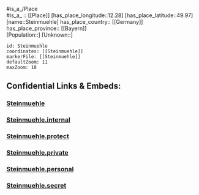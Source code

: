 ﻿---
location: [49.97,12.28] 
mapzoom: [7,12] 
mapmarker: city 
type: City
tags:
- geo/City


SpocWebEntityId: 34553
isDeleted: false
confidential: public

---
#is_a_/Place  
#is_a_ :: [[Place]] 
[has_place_longitude::12.28] 
[has_place_latitude::49.97] 
[name::Steinmuehle] 
has_place_country:: [[Germany]]  
has_place_province:: [[Bayern]]  
[Population::] 
[Unknown::] 


```leaflet
id: Steinmuehle
coordinates: [[Steinmuehle]] 
markerFile: [[Steinmuehle]] 
defaultZoom: 11 
maxZoom: 18
```


## Confidential Links & Embeds: 

### [Steinmuehle](/_public/Earth/Continent/Europe/Europe~Central/Germany/Germany~West/Bayern/counties~Bayern/Tirschenreuth/cities~Tirschenreuth/Mitterteich/City/Steinmuehle.md) 

### [Steinmuehle.internal](/_internal/Earth/Continent/Europe/Europe~Central/Germany/Germany~West/Bayern/counties~Bayern/Tirschenreuth/cities~Tirschenreuth/Mitterteich/City/Steinmuehle.internal.md) 

### [Steinmuehle.protect](/_protect/Earth/Continent/Europe/Europe~Central/Germany/Germany~West/Bayern/counties~Bayern/Tirschenreuth/cities~Tirschenreuth/Mitterteich/City/Steinmuehle.protect.md) 

### [Steinmuehle.private](/_private/Earth/Continent/Europe/Europe~Central/Germany/Germany~West/Bayern/counties~Bayern/Tirschenreuth/cities~Tirschenreuth/Mitterteich/City/Steinmuehle.private.md) 

### [Steinmuehle.personal](/_personal/Earth/Continent/Europe/Europe~Central/Germany/Germany~West/Bayern/counties~Bayern/Tirschenreuth/cities~Tirschenreuth/Mitterteich/City/Steinmuehle.personal.md) 

### [Steinmuehle.secret](/_secret/Earth/Continent/Europe/Europe~Central/Germany/Germany~West/Bayern/counties~Bayern/Tirschenreuth/cities~Tirschenreuth/Mitterteich/City/Steinmuehle.secret.md) 
